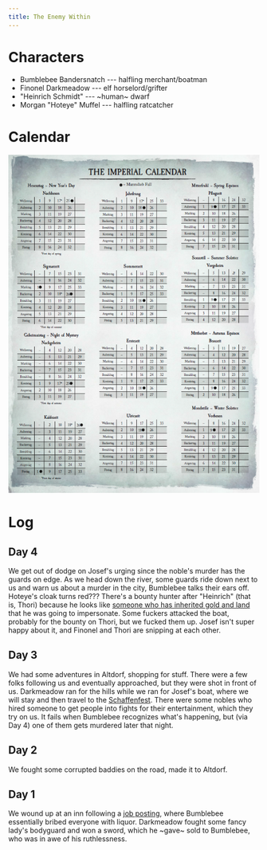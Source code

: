 ```yaml
---
title: The Enemy Within
---
```


# Characters

* Bumblebee Bandersnatch --- halfling merchant/boatman
* Finonel Darkmeadow --- elf horselord/grifter
* "Heinrich Schmidt" --- ~human~ dwarf
* Morgan "Hoteye" Muffel --- halfling ratcatcher

# Calendar

![calendar](calendar.png)

# Log

## Day 4

We get out of dodge on Josef's urging since the noble's murder has the guards on edge. As we head down the river, some guards ride down next to us and warn us about a murder in the city, Bumblebee talks their ears off. Hoteye's cloak turns red??? There's a bounty hunter after "Heinrich" (that is, Thori) because he looks like [someone who has inherited gold and land](note.png) that he was going to impersonate. Some fuckers attacked the boat, probably for the bounty on Thori, but we fucked them up. Josef isn't super happy about it, and Finonel and Thori are snipping at each other.

## Day 3

We had some adventures in Altdorf, shopping for stuff. There were a few folks following us and eventually approached, but they were shot in front of us. Darkmeadow ran for the hills while we ran for Josef's boat, where we will stay and then travel to the [Schaffenfest](schaffenfest.png). There were some nobles who hired someone to get people into fights for their entertainment, which they try on us. It fails when Bumblebee recognizes what's happening, but (via Day 4) one of them gets murdered later that night.

## Day 2

We fought some corrupted baddies on the road, made it to Altdorf.

## Day 1

We wound up at an inn following a [job posting](job-posting.png), where Bumblebee essentially bribed everyone with liquor. Darkmeadow fought some fancy lady's bodyguard and won a sword, which he ~gave~ sold to Bumblebee, who was in awe of his ruthlessness.
